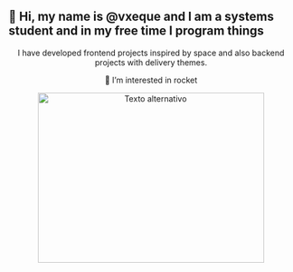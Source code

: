   ## 👋 Hi, my name is @vxeque and I am a systems student and in my free time I program things
  
<div align="center">  
  <p>I have developed frontend projects inspired by space and also backend projects with delivery themes.</p>
  <p></p>
  <p>👀 I’m interested in rocket</p>
  <img src="https://github.com/vxeque/vxeque/assets/138147636/6ef2bd7a-d020-4f38-af6d-eec41349cb8a" alt="Texto alternativo" width="400" height="300" style="border-radius: 50">
</div>

